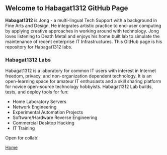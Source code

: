 ## Welcome to Habagat1312 GitHub Page

**Habagat1312** is Jong - a multi-lingual Tech Support with a background in Fine Arts and Design. He integrates artistic practice to end-user computing by applying creative approaches in working around with technology. Jong loves listening to Death Metal and enjoys his home built lab to simulate the maintenance of recent enterprise IT Infrastructures. This GitHub page is his repository for Habagat1312 labs. 

### Habagat1312 Labs

Habagat1312 is a laboratory for common IT users with interest in Internet freedom, privacy, and non-organization dependent technology. It is an open-learning space for amateur IT enthusiasts and a skill sharing platform for novice open-source technology hobbyists. Habagat1312 Lab builds, tests, and deploy tools for fun:

- Home Laboratory Servers
- Network Engineering
- Experimental Automation Projects
- Software/Hardware Reverse Engineering
- Commercial Desktop Hacking
- IT Training

Open for collab!

[Home](https://bakunawa-ops.github.io/Bakunawa-Sec/)
